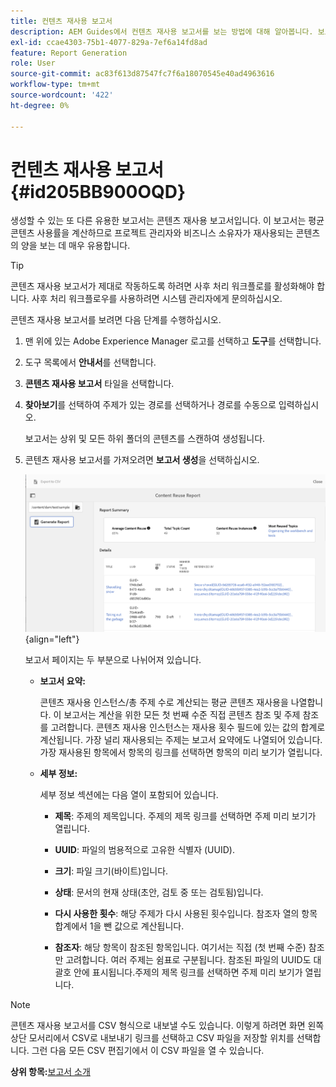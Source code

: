 ```yaml
---
title: 컨텐츠 재사용 보고서
description: AEM Guides에서 컨텐츠 재사용 보고서를 보는 방법에 대해 알아봅니다. 보고서를 생성하여 콘텐츠 재사용 비율을 찾습니다.
exl-id: ccae4303-75b1-4077-829a-7ef6a14fd8ad
feature: Report Generation
role: User
source-git-commit: ac83f613d87547fc7f6a18070545e40ad4963616
workflow-type: tm+mt
source-wordcount: '422'
ht-degree: 0%

---
```


# 컨텐츠 재사용 보고서 {#id205BB900OQD}

생성할 수 있는 또 다른 유용한 보고서는 콘텐츠 재사용 보고서입니다. 이 보고서는 평균 콘텐츠 사용률을 계산하므로 프로젝트 관리자와 비즈니스 소유자가 재사용되는 콘텐츠의 양을 보는 데 매우 유용합니다.

>[!TIP]
>
> 콘텐츠 재사용 보고서가 제대로 작동하도록 하려면 사후 처리 워크플로를 활성화해야 합니다. 사후 처리 워크플로우를 사용하려면 시스템 관리자에게 문의하십시오.

콘텐츠 재사용 보고서를 보려면 다음 단계를 수행하십시오.

1. 맨 위에 있는 Adobe Experience Manager 로고를 선택하고 **도구**&#x200B;를 선택합니다.

1. 도구 목록에서 **안내서**&#x200B;를 선택합니다.

1. **콘텐츠 재사용 보고서** 타일을 선택합니다.

1. **찾아보기**&#x200B;를 선택하여 주제가 있는 경로를 선택하거나 경로를 수동으로 입력하십시오.

   보고서는 상위 및 모든 하위 폴더의 콘텐츠를 스캔하여 생성됩니다.

1. 콘텐츠 재사용 보고서를 가져오려면 **보고서 생성**&#x200B;을 선택하십시오.

   ![](images/content-reuse-uuid.png){align="left"}

   보고서 페이지는 두 부분으로 나뉘어져 있습니다.

   - **보고서 요약:**

     콘텐츠 재사용 인스턴스/총 주제 수로 계산되는 평균 콘텐츠 재사용을 나열합니다. 이 보고서는 계산을 위한 모든 첫 번째 수준 직접 콘텐츠 참조 및 주제 참조를 고려합니다. 콘텐츠 재사용 인스턴스는 재사용 횟수 필드에 있는 값의 합계로 계산됩니다. 가장 널리 재사용되는 주제는 보고서 요약에도 나열되어 있습니다. 가장 재사용된 항목에서 항목의 링크를 선택하면 항목의 미리 보기가 열립니다.

   - **세부 정보:**

     세부 정보 섹션에는 다음 열이 포함되어 있습니다.

      - **제목**: 주제의 제목입니다. 주제의 제목 링크를 선택하면 주제 미리 보기가 열립니다.

      - **UUID**: 파일의 범용적으로 고유한 식별자 \(UUID\).

      - **크기**: 파일 크기(바이트)입니다.

      - **상태**: 문서의 현재 상태(초안, 검토 중 또는 검토됨)입니다.

      - **다시 사용한 횟수**: 해당 주제가 다시 사용된 횟수입니다. 참조자 열의 항목 합계에서 1을 뺀 값으로 계산됩니다.

      - **참조자**: 해당 항목이 참조된 항목입니다. 여기서는 직접 \(첫 번째 수준\) 참조만 고려합니다. 여러 주제는 쉼표로 구분됩니다. 참조된 파일의 UUID도 대괄호 안에 표시됩니다.주제의 제목 링크를 선택하면 주제 미리 보기가 열립니다.


>[!NOTE]
>
> 콘텐츠 재사용 보고서를 CSV 형식으로 내보낼 수도 있습니다. 이렇게 하려면 화면 왼쪽 상단 모서리에서 CSV로 내보내기 링크를 선택하고 CSV 파일을 저장할 위치를 선택합니다. 그런 다음 모든 CSV 편집기에서 이 CSV 파일을 열 수 있습니다.

**상위 항목:**&#x200B;[&#x200B;보고서 소개](reports-intro.md)
